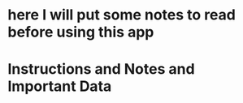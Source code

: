 # here I will put some notes to read before using this app 

# Instructions and Notes and Important Data